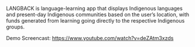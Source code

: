 LANGBACK is language-learning app that displays Indigenous languages and present-day Indigenous communities based on the user’s location, with funds generated from learning going directly to the respective Indigenous groups.


Demo Screencast: https://www.youtube.com/watch?v=deZAtm3xzds

